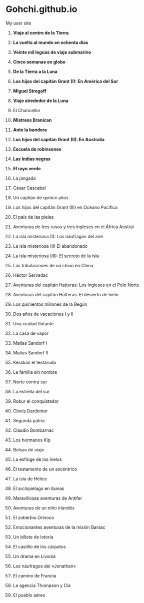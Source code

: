 # Gohchi.github.io
My user site
1. **Viaje al centro de la Tierra**
2. **La vuelta al mundo en ochenta días**
3. **Veinte mil leguas de viaje submarino**
4. **Cinco semanas en globo**
5. **De la Tierra a la Luna**

6. **Los hijos del capitán Grant (I): En América del Sur**
7. **Miguel Strogoff**
8. **Viaje alrededor de la Luna**
9. El Chancellor
10. **Mistress Branican**

11. **Ante la bandera**
12. **Los hijos del capitán Grant (II): En Australia**
13. **Escuela de robinsones**
14. **Las Indias negras**
15. **El rayo verde**

16. La jangada
17. César Cascabel
18. Un capitán de quince años
19. Los hijos del capitán Grant (III) en Océano Pacífico
20. El país de las pieles

21. Aventuras de tres rusos y tres ingleses en el África Austral
22. La isla misteriosa (I): Los náufragos del aire
23. La isla misteriosa (II) El abandonado
24. La isla misteriosa (III): El secreto de la isla
25. Las tribulaciones de un chino en China

26. Héctor Servadac
27. Aventuras del capitán Hatteras: Los ingleses en el Polo Norte
28. Aventuras del capitán Hatteras: El desierto de hielo
29. Los quinientos millones de la Begún
30. Dos años de vacaciones I y II
31. Una ciudad flotante
32. La casa de vapor
33. Matias Sandorf I
34. Matias Sandorf II
35. Keraban el testarudo

36. La familia sin nombre
37. Norte contra sur
38. La estrella del sur
39. Robur el conquistador
40. Clovis Dardentor

41. Segunda patria
42. Claudio Bombarnac
43. Los hermanos Kip
44. Bolsas de viaje
45. La esfinge de los hielos

46. El testamento de un excéntrico
47. La isla de Hélice
48. El archipiélago en llamas
49. Maravillosas aventuras de Antifer
50. Aventuras de un niño irlandés

51. El soberbio Orinoco
52. Emocionantes aventuras de la misión Barsac
53. Un billete de lotería
54. El castillo de los cárpatos
55. Un drama en Livonia

56. Los náufragos del «Jonathan»
57. El camino de Francia
58. La agencia Thompson y Cía
59. El pueblo aéreo
